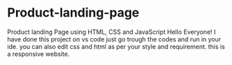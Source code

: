 # Product-landing-page
Product landing Page using HTML, CSS and JavaScript 
Hello Everyone!
I have done this project on vs code 
just go trough the codes and run in your ide.
you can also edit css and html as per your style and requirement.
this is a responsive website. 

